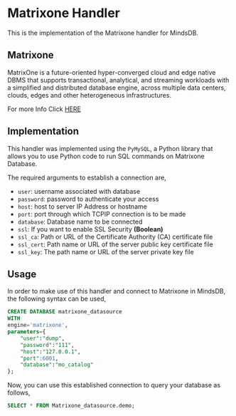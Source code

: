 # Matrixone Handler

This is the implementation of the Matrixone handler for MindsDB.

## Matrixone

MatrixOne is a future-oriented hyper-converged cloud and edge native DBMS that supports transactional, analytical, and streaming workloads with a simplified and distributed database engine, across multiple data centers, clouds, edges and other heterogeneous infrastructures.

For more Info Click [HERE](https://github.com/matrixorigin/matrixone)

## Implementation

This handler was implemented using the `PyMySQL`, a Python library that allows you to use Python code to run SQL commands on Matrixone Database.

The required arguments to establish a connection are,

- `user`: username associated with database
- `password`: password to authenticate your access
- `host`: host to server IP Address or hostname
- `port`: port through which TCPIP connection is to be made
- `database`: Database name to be connected
- `ssl`: If you want to enable SSL Security **(Boolean)**
- `ssl_ca`: Path or URL of the Certificate Authority (CA) certificate file
- `ssl_cert`: Path name or URL of the server public key certificate file
- `ssl_key`: The path name or URL of the server private key file

## Usage

In order to make use of this handler and connect to Matrixone in MindsDB, the following syntax can be used,

```sql
CREATE DATABASE matrixone_datasource
WITH
engine='matrixone',
parameters={
    "user":"dump",
    "password":"111",
    "host":"127.0.0.1",
    "port":6001,
    "database":"mo_catalog"
};
```

Now, you can use this established connection to query your database as follows,

```sql
SELECT * FROM Matrixone_datasource.demo;
```
